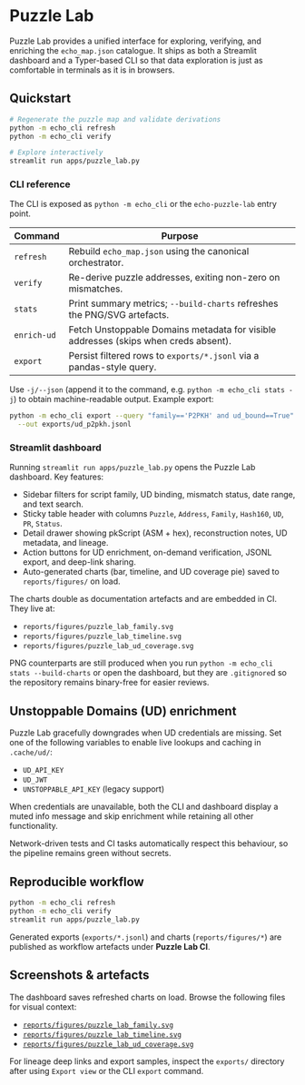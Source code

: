 # Puzzle Lab

Puzzle Lab provides a unified interface for exploring, verifying, and enriching the
`echo_map.json` catalogue. It ships as both a Streamlit dashboard and a Typer-based CLI
so that data exploration is just as comfortable in terminals as it is in browsers.

## Quickstart

```bash
# Regenerate the puzzle map and validate derivations
python -m echo_cli refresh
python -m echo_cli verify

# Explore interactively
streamlit run apps/puzzle_lab.py
```

### CLI reference

The CLI is exposed as `python -m echo_cli` or the `echo-puzzle-lab` entry point.

| Command | Purpose |
| --- | --- |
| `refresh` | Rebuild `echo_map.json` using the canonical orchestrator. |
| `verify` | Re-derive puzzle addresses, exiting non-zero on mismatches. |
| `stats` | Print summary metrics; `--build-charts` refreshes the PNG/SVG artefacts. |
| `enrich-ud` | Fetch Unstoppable Domains metadata for visible addresses (skips when creds absent). |
| `export` | Persist filtered rows to `exports/*.jsonl` via a pandas-style query. |

Use `-j/--json` (append it to the command, e.g. `python -m echo_cli stats -j`) to obtain
machine-readable output. Example export:

```bash
python -m echo_cli export --query "family=='P2PKH' and ud_bound==True" \
  --out exports/ud_p2pkh.jsonl
```

### Streamlit dashboard

Running `streamlit run apps/puzzle_lab.py` opens the Puzzle Lab dashboard. Key features:

* Sidebar filters for script family, UD binding, mismatch status, date range, and text search.
* Sticky table header with columns `Puzzle`, `Address`, `Family`, `Hash160`, `UD`, `PR`, `Status`.
* Detail drawer showing pkScript (ASM + hex), reconstruction notes, UD metadata, and lineage.
* Action buttons for UD enrichment, on-demand verification, JSONL export, and deep-link sharing.
* Auto-generated charts (bar, timeline, and UD coverage pie) saved to `reports/figures/` on load.

The charts double as documentation artefacts and are embedded in CI. They live at:

* `reports/figures/puzzle_lab_family.svg`
* `reports/figures/puzzle_lab_timeline.svg`
* `reports/figures/puzzle_lab_ud_coverage.svg`

PNG counterparts are still produced when you run `python -m echo_cli stats --build-charts`
or open the dashboard, but they are `.gitignore`d so the repository remains binary-free for
easier reviews.

## Unstoppable Domains (UD) enrichment

Puzzle Lab gracefully downgrades when UD credentials are missing. Set one of the following
variables to enable live lookups and caching in `.cache/ud/`:

* `UD_API_KEY`
* `UD_JWT`
* `UNSTOPPABLE_API_KEY` (legacy support)

When credentials are unavailable, both the CLI and dashboard display a muted info message
and skip enrichment while retaining all other functionality.

Network-driven tests and CI tasks automatically respect this behaviour, so the pipeline
remains green without secrets.

## Reproducible workflow

```bash
python -m echo_cli refresh
python -m echo_cli verify
streamlit run apps/puzzle_lab.py
```

Generated exports (`exports/*.jsonl`) and charts (`reports/figures/*`) are published as
workflow artefacts under **Puzzle Lab CI**.

## Screenshots & artefacts

The dashboard saves refreshed charts on load. Browse the following files for visual context:

* [`reports/figures/puzzle_lab_family.svg`](../reports/figures/puzzle_lab_family.svg)
* [`reports/figures/puzzle_lab_timeline.svg`](../reports/figures/puzzle_lab_timeline.svg)
* [`reports/figures/puzzle_lab_ud_coverage.svg`](../reports/figures/puzzle_lab_ud_coverage.svg)

For lineage deep links and export samples, inspect the `exports/` directory after using
`Export view` or the CLI `export` command.
